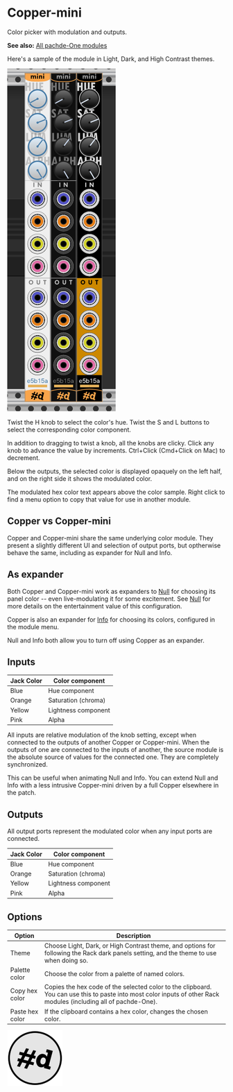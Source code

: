 # Copper-mini

Color picker with modulation and outputs.

**See also:** [All pachde-One modules](index.md)

Here's a sample of the module in Light, Dark, and High Contrast themes.

![Copper-mini in Light, Dark, and High Contrast themes](Copper-mini.png)

Twist the H knob to select the color's hue.
Twist the S and L buttons to select the corresponding color component.

In addition to dragging to twist a knob, all the knobs are clicky. Click any knob to advance the value by increments. Ctrl+Click (Cmd+Click on Mac) to decrement.

Below the outputs, the selected color is displayed opaquely on the left half, 
and on the right side it shows the modulated color.

The modulated hex color text appears above the color sample.
Right click to find a menu option to copy that value for use in another module.

## Copper vs Copper-mini

Copper and Copper-mini share the same underlying color module. They present a slightly different UI and selection of output ports, but optherwise behave the same, including as expander for Null and Info.

## As expander

Both Copper and Copper-mini work as expanders to [Null](Null.md) for choosing its panel color -- even live-modulating it for some excitement.
See [Null](Null.md) for more details on the entertainment value of this configuration.

Copper is also an expander for [Info](Info.md) for choosing its colors, configured in the module menu.

Null and Info both allow you to turn off using Copper as an expander.

## Inputs

| Jack Color | Color component |
| -- | -- |
| Blue | Hue component |
| Orange | Saturation (chroma) |
| Yellow | Lightness component |
| Pink | Alpha |

All inputs are relative modulation of the knob setting, except when connected to the outputs of another Copper or Copper-mini. When the outputs of one are connected to the inputs of another, the source module is the absolute source of values for the connected one. They are completely synchronized.

This can be useful when animating Null and Info. You can extend Null and Info with a less intrusive Copper-mini driven by a full Copper elsewhere in the patch.

## Outputs

All output ports represent the modulated color when any input ports are connected.

| Jack Color | Color component |
| -- | -- |
| Blue | Hue component |
| Orange | Saturation (chroma) |
| Yellow | Lightness component |
| Pink | Alpha |

## Options

| Option | Description |
| -- | -- |
| Theme | Choose Light, Dark, or High Contrast theme, and options for following the Rack dark panels setting, and the theme to use when doing so. |
| Palette color | Choose the color from a palette of named colors. |
| Copy hex color | Copies the hex code of the selected color to the clipboard. You can use this to paste into most color inputs of other Rack modules (including all of pachde-One). |
| Paste hex color | If the clipboard contains a hex color, changes the chosen color. |

![pachde (#d) Logo](Logo.svg)
